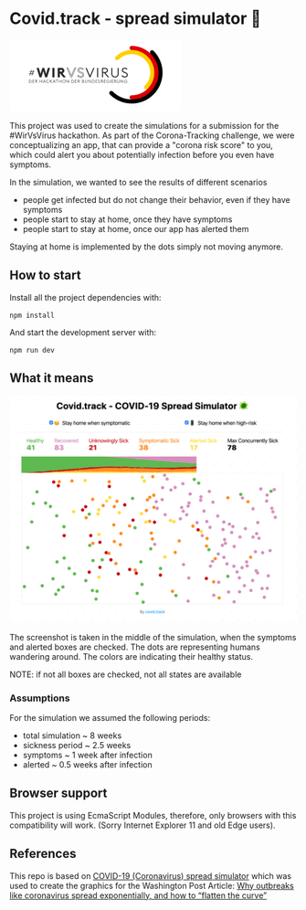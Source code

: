 # Covid.track - spread simulator 🦠

![#WirVsVirus Hackathon Logo ](img/wirvsvirus.png)

This project was used to create the simulations for a submission for the #WirVsVirus hackathon.
As part of the Corona-Tracking challenge, we were conceptualizing an app, that can provide a "corona risk score" to you, which could alert you about potentially infection before you even have symptoms.

In the simulation, we wanted to see the results of different scenarios
* people get infected but do not change their behavior, even if they have symptoms
* people start to stay at home, once they have symptoms
* people start to stay at home, once our app has alerted them

Staying at home is implemented by the dots simply not moving anymore.

## How to start

Install all the project dependencies with:
```
npm install
```

And start the development server with:
```
npm run dev
```

## What it means

![Screenshot of the Simulator](img/screenshot.png)

The screenshot is taken in the middle of the simulation, when the symptoms and alerted boxes are checked. The dots are representing humans wandering around. The colors are indicating their healthy status.

NOTE: if not all boxes are checked, not all states are available

### Assumptions

For the simulation we assumed the following periods:
* total simulation ~ 8 weeks
* sickness period ~ 2.5 weeks
* symptoms ~ 1 week after infection
* alerted ~ 0.5 weeks after infection


## Browser support

This project is using EcmaScript Modules, therefore, only browsers with this compatibility will work. (Sorry Internet Explorer 11 and old Edge users).

## References

This repo is based on [COVID-19 (Coronavirus) spread simulator](https://github.com/midudev/covid-19-spread-simulator) which was used to create the graphics for the Washington Post Article: [Why outbreaks like coronavirus spread exponentially, and how to “flatten the curve”](https://www.washingtonpost.com/graphics/2020/world/corona-simulator/)


